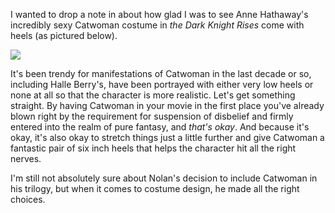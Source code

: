 I wanted to drop a note in about how glad I was to see Anne Hathaway's incredibly sexy Catwoman costume in _the Dark Knight Rises_ come with heels (as pictured below).

<p class="figure figure_center"><a href="https://d2r0xx1rijk0u.cloudfront.net/catwoman/dark-knight-rises-catwoman-poster.jpg""><img src="https://d2r0xx1rijk0u.cloudfront.net/catwoman/dark-knight-rises-catwoman-poster-small.jpg"" /></a></p>

It's been trendy for manifestations of Catwoman in the last decade or so, including Halle Berry's, have been portrayed with either very low heels or none at all so that the character is more realistic. Let's get something straight. By having Catwoman in your movie in the first place you've already blown right by the requirement for suspension of disbelief and firmly entered into the realm of pure fantasy, and _that's okay_. And because it's okay, it's also okay to stretch things just a little further and give Catwoman a fantastic pair of six inch heels that helps the character hit all the right nerves.

I'm still not absolutely sure about Nolan's decision to include Catwoman in his trilogy, but when it comes to costume design, he made all the right choices.
